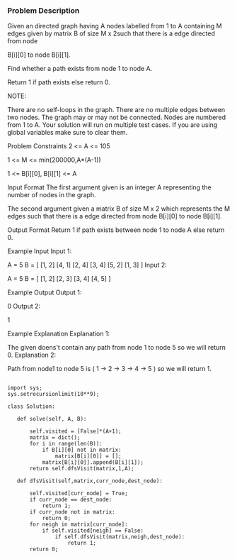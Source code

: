 ### Problem Description 

Given an directed graph having A nodes labelled from 1 to A containing M edges given by matrix B of size M x 2such that there is a edge directed from node

B[i][0] to node B[i][1].

Find whether a path exists from node 1 to node A.

Return 1 if path exists else return 0.

NOTE:

There are no self-loops in the graph.
There are no multiple edges between two nodes.
The graph may or may not be connected.
Nodes are numbered from 1 to A.
Your solution will run on multiple test cases. If you are using global variables make sure to clear them.


Problem Constraints
2 <= A <= 105

1 <= M <= min(200000,A*(A-1))

1 <= B[i][0], B[i][1] <= A



Input Format
The first argument given is an integer A representing the number of nodes in the graph.

The second argument given a matrix B of size M x 2 which represents the M edges such that there is a edge directed from node B[i][0] to node B[i][1].



Output Format
Return 1 if path exists between node 1 to node A else return 0.



Example Input
Input 1:

 A = 5
 B = [  [1, 2] 
        [4, 1] 
        [2, 4] 
        [3, 4] 
        [5, 2] 
        [1, 3] ]
Input 2:

 A = 5
 B = [  [1, 2]
        [2, 3] 
        [3, 4] 
        [4, 5] ]


Example Output
Output 1:

 0
Output 2:

 1


Example Explanation
Explanation 1:

 The given doens't contain any path from node 1 to node 5 so we will return 0.
Explanation 2:

 Path from node1 to node 5 is ( 1 -> 2 -> 3 -> 4 -> 5 ) so we will return 1.
 
 
 
 ```
 
import sys;
sys.setrecursionlimit(10**9);

class Solution:

    def solve(self, A, B):

        self.visited = [False]*(A+1);
        matrix = dict();
        for i in range(len(B)):
            if B[i][0] not in matrix:
                matrix[B[i][0]] = [];
            matrix[B[i][0]].append(B[i][1]);
        return self.dfsVisit(matrix,1,A);
    
    def dfsVisit(self,matrix,curr_node,dest_node):

        self.visited[curr_node] = True;
        if curr_node == dest_node:
            return 1;
        if curr_node not in matrix:
            return 0;
        for neigh in matrix[curr_node]:
            if self.visited[neigh] == False:
                if self.dfsVisit(matrix,neigh,dest_node):
                    return 1;
        return 0;
   
 
 ```
